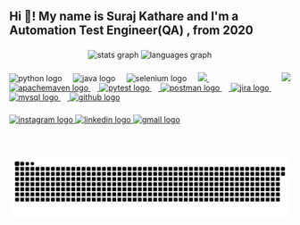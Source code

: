 <h2 align="left">Hi 👋! My name is Suraj Kathare and I'm a Automation Test Engineer(QA) , from 2020</h2>

###

<div align="center">
  <img src="https://github-readme-stats.vercel.app/api?username=ksuraj20&hide_title=false&hide_rank=true&show_icons=true&include_all_commits=true&count_private=true&disable_animations=false&theme=dracula&locale=en&hide_border=false" height="150" alt="stats graph"  />
  <img src="https://github-readme-stats.vercel.app/api/top-langs?username=ksuraj20&locale=en&hide_title=false&layout=compact&card_width=320&langs_count=5&theme=dracula&hide_border=false" height="150" alt="languages graph"  />
</div>

###

<img align="right" height="150" src="https://miro.medium.com/v2/resize:fit:828/format:webp/1*u9uFmS0KECEmveQ0PbDx3g.png"  />

###

<div align="left">
  <img src="https://cdn.jsdelivr.net/gh/devicons/devicon/icons/python/python-original.svg" height="30" alt="python logo"  />
  <img width="12" />
  <img src="https://cdn.jsdelivr.net/gh/devicons/devicon/icons/java/java-original.svg" height="30" alt="java logo"  />
  <img width="12" />
  <img src="https://cdn.jsdelivr.net/gh/devicons/devicon/icons/selenium/selenium-original.svg" height="30" alt="selenium logo"  />
  <img width="12" />
  <a href="https://lh3.googleusercontent.com/drive-viewer/AEYmBYT23paKI2avmzpdIFKVC0SSt1KIZqZhEG8mz4Ov87ewf4WI5qh6s-0UgYVy9o8L87K2fTERFZptIK6p3N2spNpvU_Z1=s2560?source=screenshot.guru"> <img src="[https://drive.google.com/file/d/14KEN7IUOPoPSp8weyLE7duZ0c48RE4SO/view?usp=drive_link](https://drive.google.com/file/d/14KEN7IUOPoPSp8weyLE7duZ0c48RE4SO/view?usp=drive_link)" height="30"/> 
 <img width="12" />
  <img src="https://cdn.simpleicons.org/apachemaven/C71A36" height="30" alt="apachemaven logo"  />
  <img width="12" />
  <img src="https://cdn.simpleicons.org/pytest/0A9EDC" height="30" alt="pytest logo"  />
  <img width="12" />
  <img src="https://cdn.simpleicons.org/postman/FF6C37" height="30" alt="postman logo"  />
  <img width="12" />
  <img src="https://cdn.simpleicons.org/jira/0052CC" height="30" alt="jira logo"  />
  <img width="12" />
  <img src="https://skillicons.dev/icons?i=mysql" height="30" alt="mysql logo"  />
  <img width="12" />
  <img src="https://skillicons.dev/icons?i=github" height="30" alt="github logo"  />
</div>


###

<div align="left">
  <a href="https://www.instagram.com/ksuraj_20/" target="_blank">
    <img src="https://img.shields.io/static/v1?message=Instagram&logo=instagram&label=&color=E4405F&logoColor=white&labelColor=&style=for-the-badge" height="35" alt="instagram logo"  />
  </a>
  <a href="https://www.linkedin.com/in/suraj-kathare-1021b9216/" target="_blank">
    <img src="https://img.shields.io/static/v1?message=LinkedIn&logo=linkedin&label=&color=0077B5&logoColor=white&labelColor=&style=for-the-badge" height="35" alt="linkedin logo"  />
  </a>
  <a href="mailto:suraj.kathare98@gmail.com" target="_blank">
    <img src="https://img.shields.io/static/v1?message=Gmail&logo=gmail&label=&color=D14836&logoColor=white&labelColor=&style=for-the-badge" height="35" alt="gmail logo"  />
  </a>
</div>

###

<br clear="both">
<img src="https://github.com/ksuraj20/ksuraj20/blob/main/snake.svg" alt="Snake animation" />

###
